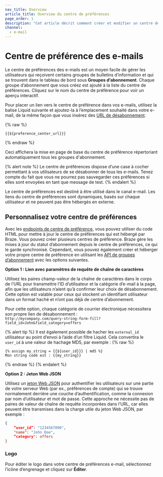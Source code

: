 ```yaml
---
nav_title: Overview
article_title: Overview du centre de préférences
page_order: 1
description: "Cet article décrit comment créer et modifier un centre de préférence en utilisant les endpoints du centre de préférence de Braze."
channel:
  - e-mail
---
```


# Centre de préférence des e-mails

Le centre de préférences des e-mails est un moyen facile de gérer les utilisateurs qui reçoivent certains groupes de bulletins d’information et qui se trouvent dans le tableau de bord sous **Groupes d’abonnement**. Chaque groupe d’abonnement que vous créez est ajouté à la liste du centre de préférences. Cliquez sur le nom du centre de préférence pour voir un aperçu interactif.

Pour placer un lien vers le centre de préférence dans vos e-mails, utilisez la balise Liquid suivante et ajoutez-la à l’emplacement souhaité dans votre e-mail, de la même façon que vous insérez des [URL de désabonnement](#custom-footer).

{% raw %}
```
{{${preference_center_url}}}
```
{% endraw %}

Ceci affichera la mise en page de base du centre de préférence répertoriant automatiquement tous les groupes d'abonnement.

{% alert note %}
Le centre de préférences dispose d’une case à cocher permettant à vos utilisateurs de se désabonner de tous les e-mails. Tenez compte du fait que vous ne pourrez pas sauvegarder ces préférences si elles sont envoyées en tant que message de test.
{% endalert %}

Le centre de préférences est destiné à être utilisé dans le canal e-mail. Les liens du centre de préférences sont dynamiques, basés sur chaque utilisateur et ne peuvent pas être hébergés en externe.

## Personnalisez votre centre de préférences

Avec les [endpoints de centre de préférence]({{site.baseurl}}/api/endpoints/preference_center/), vous pouvez utiliser du code HTML pour mettre à jour le centre de préférences qui est hébergé par Braze. Vous pouvez créer plusieurs centres de préférence. Braze gère les mises à jour du statut d’abonnement depuis le centre de préférences, ce qui le garde synchronisé. Cependant, vous pouvez également créer et héberger votre propre centre de préférence en utilisant les [API de groupes d’abonnement]({{site.baseurl}}/developer_guide/rest_api/subscription_group_api/) avec les options suivantes.

**Option 1 : Lien avec paramètres de requête de chaîne de caractères**

Utilisez les paires champ-valeur de la chaîne de caractères dans le corps de l’URL pour transmettre l’ID d’utilisateur et la catégorie d’e-mail à la page, afin que les utilisateurs n’aient qu’à confirmer leur choix de désabonnement. Cette option est valable pour ceux qui stockent un identifiant utilisateur dans un format haché et n’ont pas déjà de centre d’abonnement.

Pour cette option, chaque catégorie de courrier électronique nécessitera son propre lien de désabonnement :<br>
`http://mycompany.com/query-string-form-fill?field_id=John&field_category=offers`

{% alert tip %}
Il est également possible de hacher les `external_id` utilisateur au point d’envoi à l’aide d’un filtre Liquid. Cela convertira le `user_id` à une valeur de hachage MD5, par exemple :
{% raw %}
```liquid
{% assign my_string = {{${user_id}}} | md5 %}
Mon string codé est : {{my_string}}
```
{% endraw %}
{% endalert %}

**Option 2 : Jeton Web JSON**

Utilisez un [jeton Web JSON](https://auth0.com/learn/json-web-tokens/) pour authentifier les utilisateurs sur une partie de votre serveur Web (par ex., préférences de compte) qui se trouve normalement derrière une couche d’authentification, comme la connexion par nom d’utilisateur et mot de passe. Cette approche ne nécessite pas de paires de valeur de chaîne de requête incorporées dans l’URL, car elles peuvent être transmises dans la charge utile du jeton Web JSON, par exemple :

```json
{
    “user_id”: "1234567890",
    "name": "John Doe",
    “category": offers
}
```

### Logo

Pour éditer le logo dans votre centre de préférences e-mail, sélectionnez l’icône d’engrenage <i class="fas fa-cog"></i> et cliquez sur **Éditer**.